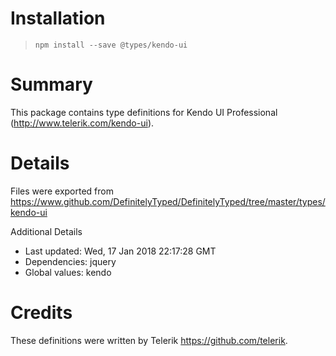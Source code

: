 # Installation
> `npm install --save @types/kendo-ui`

# Summary
This package contains type definitions for Kendo UI Professional (http://www.telerik.com/kendo-ui).

# Details
Files were exported from https://www.github.com/DefinitelyTyped/DefinitelyTyped/tree/master/types/kendo-ui

Additional Details
 * Last updated: Wed, 17 Jan 2018 22:17:28 GMT
 * Dependencies: jquery
 * Global values: kendo

# Credits
These definitions were written by Telerik <https://github.com/telerik>.
